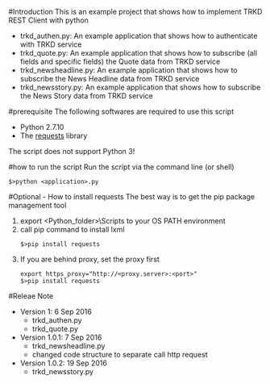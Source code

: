 #Introduction
This is an example project that shows how to implement TRKD REST Client with python
- trkd_authen.py: An example application that shows how to authenticate with TRKD service
- trkd_quote.py: An example application that shows how to subscribe (all fields and specific fields) the Quote data from TRKD service
- trkd_newsheadline.py: An example application that shows how to subscribe the News Headline data from TRKD service
- trkd_newsstory.py: An example application that shows how to subscribe the News Story data from TRKD service


#prerequisite
The following softwares are required to use this script
- Python 2.7.10
- The [requests](http://docs.python-requests.org/en/master/) library 

The script does not support Python 3!

#how to run the script
Run the script via the command line (or shell)
```
$>python <application>.py
```


#Optional - How to install requests
The best way is to get the pip package management tool 
1. export <Python_folder>\Scripts to your OS PATH environment
2. call pip command to install lxml
	```
	$>pip install requests
	```
3. If you are behind proxy, set the proxy first
	```
	export https_proxy="http://<proxy.server>:<port>"
	$>pip install requests
	```
#Releae Note
- Version 1: 6 Sep 2016
    - trkd_authen.py
	- trkd_quote.py
- Version 1.0.1: 7 Sep 2016
	- trkd_newsheadline.py
	- changed code structure to separate call http request 
- Version 1.0.2: 19 Sep 2016
	- trkd_newsstory.py
	